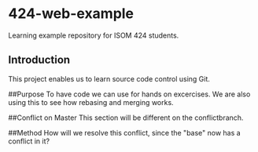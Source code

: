 # 424-web-example
Learning example repository for ISOM 424 students.

## Introduction
This project enables us to learn source code control using Git.

##Purpose
To have code we can use for hands on excercises. We are also using
this to see how rebasing and merging works.

##Conflict on Master
This section will be different on the conflictbranch.

##Method
How will we resolve this conflict, since the "base" now has a conflict in it?
